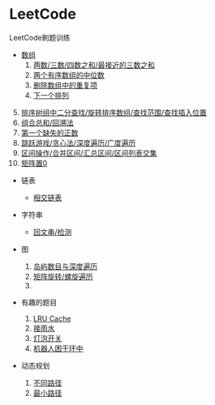 # LeetCode
LeetCode刷题训练

- [数组](https://leetcode-cn.com/tag/array/)
  1. [两数/三数/四数之和/最接近的三数之和](array/两数之和.md)
  2. [两个有序数组的中位数](array/两个有序数组的中位数.md)
  3. [删除数组中的重复项](array/删除重复项.md)
  4. [下一个排列](array/排列.md)
5. [排序树组中二分查找/旋转排序数组/查找范围/查找插入位置](array/排序数组中的二分查找.md)
  6. [组合总和/回溯法](array/组合总和与回溯法.md)
  7. [第一个缺失的正数](array/第一个缺失的正数.md)
  8. [跳跃游戏/贪心法/深度遍历/广度遍历](array/跳跃游戏.md)
  9. [区间操作/合并区间/汇总区间/区间列表交集](array/区间操作.md)
  10. [矩阵置0](array/矩阵置零.md)
- 链表
  - [相交链表](linklist/相交链表.md)
- 字符串
  - [回文串/检测](string/回文串.md)
- 图
  1. [岛屿数目与深度遍历](grid/岛屿数目与图的深度遍历.md)
  2. [矩阵旋转/螺旋遍历](grid/矩阵旋转.md)
  3. 
- 有趣的题目
  1. [LRU Cache](funny/LRU缓存.md)
  2. [接雨水](funny/接雨水.md)
  3. [灯泡开关](funny/灯泡开关.md)
  4. [机器人困于环中](funny/机器人困于环中.md)

- 动态规划
  1. [不同路径](动态规划/不同路径.md)
  2. [最小路径](动态规划/最小路径.md)


